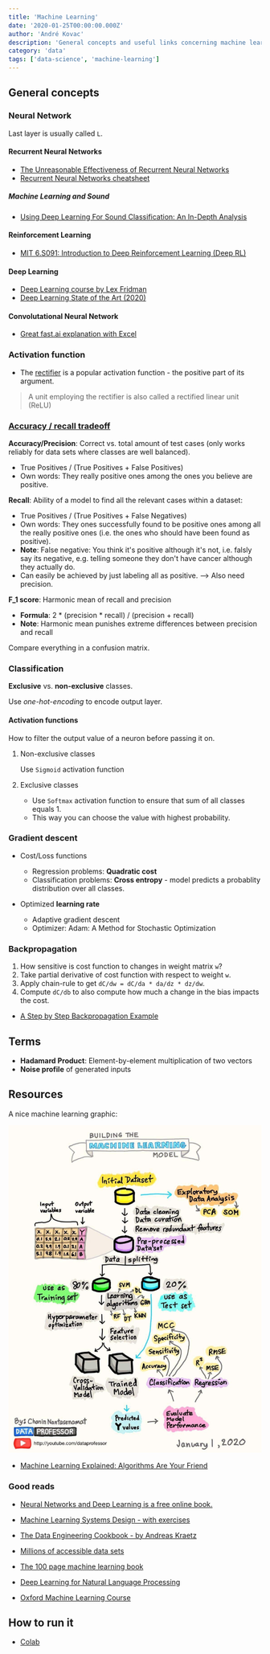 ```yaml
---
title: 'Machine Learning'
date: '2020-01-25T00:00:00.000Z'
author: 'André Kovac'
description: 'General concepts and useful links concerning machine learning'
category: 'data'
tags: ['data-science', 'machine-learning']
---
```


## General concepts

### Neural Network

Last layer is usually called `L`.

#### Recurrent Neural Networks

- [The Unreasonable Effectiveness of Recurrent Neural Networks](http://karpathy.github.io/2015/05/21/rnn-effectiveness/)
- [Recurrent Neural Networks cheatsheet](https://stanford.edu/~shervine/teaching/cs-230/cheatsheet-recurrent-neural-networks)

##### Machine Learning and Sound

- [Using Deep Learning For Sound Classification: An In-Depth Analysis](https://analyticsindiamag.com/using-deep-learning-for-sound-classification-an-in-depth-analysis/)

#### Reinforcement Learning

- [MIT 6.S091: Introduction to Deep Reinforcement Learning (Deep RL)](https://www.youtube.com/watch?v=zR11FLZ-O9M&list=PLrAXtmErZgOeiKm4sgNOknGvNjby9efdf)

#### Deep Learning

- [Deep Learning course by Lex Fridman](https://deeplearning.mit.edu/)
- [Deep Learning State of the Art (2020)](https://www.youtube.com/watch?v=0VH1Lim8gL8)

#### Convolutational Neural Network

- [Great fast.ai explanation with Excel](https://mc.ai/convolutional-neural-networks-in-10-steps-lesson-3-fast-ai/)

### Activation function

* The [rectifier](https://en.wikipedia.org/wiki/Rectifier_(neural_networks)) is a popular activation function - the positive part of its argument.
> A unit employing the rectifier is also called a rectified linear unit (ReLU)

### [Accuracy / recall tradeoff](https://en.wikipedia.org/wiki/Precision_and_recall#Recall)

**Accuracy/Precision**: Correct vs. total amount of test cases (only works reliably for data sets where classes are well balanced).

- True Positives / (True Positives + False Positives)
- Own words: They really positive ones among the ones you believe are positive.

**Recall**: Ability of a model to find all the relevant cases within a dataset:

- True Positives / (True Positives + False Negatives)
- Own words: They ones successfully found to be positive ones among all the really positive ones (i.e. the ones who should have been found as positive).
- **Note**: False negative: You think it's positive although it's not, i.e. falsly say its negative, e.g. telling someone they don't have cancer although they actually do.
- Can easily be achieved by just labeling all as positive. --> Also need precision.

**F_1 score**: Harmonic mean of recall and precision

- **Formula**: 2 * (precision * recall) / (precision + recall)
- **Note**: Harmonic mean punishes extreme differences between precision and recall

Compare everything in a confusion matrix.

### Classification

**Exclusive** vs. **non-exclusive** classes.

Use *one-hot-encoding* to encode output layer.

#### Activation functions

How to filter the output value of a neuron before passing it on.

1. Non-exclusive classes

    Use `Sigmoid` activation function

2. Exclusive classes

    * Use `Softmax` activation function to ensure that sum of all classes equals 1.
    * This way you can choose the value with highest probability.

### Gradient descent

* Cost/Loss functions

    * Regression problems: **Quadratic cost**
    * Classification problems: **Cross entropy** - model predicts a probablity distribution over all classes.

* Optimized **learning rate**

    * Adaptive gradient descent
    * Optimizer: Adam: A Method for Stochastic Optimization

### Backpropagation

1. How sensitive is cost function to changes in weight matrix `w`?
2. Take partial derivative of cost function with respect to weight `w`.
3. Apply chain-rule to get `dC/dw = dC/da * da/dz * dz/dw`.
4. Compute `dC/db` to also compute how much a change in the bias impacts the cost.

- [A Step by Step Backpropagation Example](https://mattmazur.com/2015/03/17/a-step-by-step-backpropagation-example/)

## Terms

* **Hadamard Product**: Element-by-element multiplication of two vectors
* **Noise profile** of generated inputs

## Resources

A nice machine learning graphic:

![Machine Learning Graphic](./machine-learning-graphic.jpg)

- [Machine Learning Explained: Algorithms Are Your Friend](https://blog.dataiku.com/machine-learning-explained-algorithms-are-your-friend)

### Good reads

* [Neural Networks and Deep Learning is a free online book.](http://neuralnetworksanddeeplearning.com/)
* [Machine Learning Systems Design - with exercises](https://github.com/chiphuyen/machine-learning-systems-design)


* [The Data Engineering Cookbook - by Andreas Kraetz](https://github.com/andkret/Cookbook)
* [Millions of accessible data sets](https://blog.google/products/search/discovering-millions-datasets-web/)
* [The 100 page machine learning book](https://github.com/aburkov/theMLbook)
* [Deep Learning for Natural Language Processing](https://www.slideshare.net/sawjd/deep-learning-for-natural-language-processing-by-roopal-garg)
* [Oxford Machine Learning Course](https://github.com/oxford-cs-ml-2015)

## How to run it

- [Colab](https://colab.research.google.com/)
